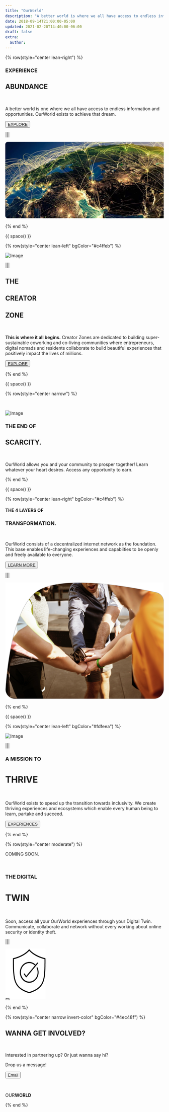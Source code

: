```yaml
---
title: "OurWorld"
description: "A better world is where we all have access to endless information and opportunities."
date: 2018-09-14T21:00:00-05:00
updated: 2021-02-20T14:40:00-06:00
draft: false
extra:
  author:
---
```


<!-- section 1 (header) -->

{% row(style="center lean-right") %}

### EXPERIENCE

## ABUNDANCE

<br>

A better world is one where we all have access to endless information and opportunities. OurWorld exists to achieve that dream.

<button>[EXPLORE]("/platform")</button>

|||

![Image](/images/ow_lp15.jpg)

{% end %}

{{ space() }}

{% row(style="center lean-left" bgColor="#c4ffeb") %}

![Image](/images/OW_lp34.png)

|||

## THE

## CREATOR

## ZONE

<br/>

**This is where it all begins.** Creator Zones are dedicated to building super-sustainable coworking and co-living communities where entrepreneurs, digital nomads and residents collaborate to build beautiful experiences that positively impact the lives of millions.

<button>[EXPLORE](/creator-zones)</button>

{% end %}

{{ space() }}

{% row(style="center narrow") %}

<br>

![Image](/images/OWlp-16.png)

### THE END OF

## SCARCITY.

<br>

OurWorld allows you and your community to prosper together! Learn whatever your heart desires. Access any opportunity to earn.

{% end %}

{{ space() }}

{% row(style="center lean-right" bgColor="#c4ffeb") %}

#### THE 4 LAYERS OF

### TRANSFORMATION.

<br>

OurWorld consists of a decentralized internet network as the foundation. This base enables life-changing experiences and capabilties to be openly and freely available to everyone.

<button>[LEARN MORE]("/platform")</button>

|||

![Image](/images/OW_lp25.png#large)

{% end %}

{{ space() }}

{% row(style="center lean-left" bgColor="#fdfeea") %}

![Image](/images/OW_lp36.png)

|||

### A MISSION TO

# THRIVE

<br/>

OurWorld exists to speed up the transition towards inclusivity. We create thriving experiences and ecosystems which enable every human being to learn, partake and succeed.

<button>[EXPERIENCES](/experiences)</button>

{% end %}

{% row(style="center moderate") %}

COMING SOON.

<br/>

### THE DIGITAL

# TWIN

<br>

Soon, access all your OurWorld experiences through your Digital Twin. Communicate, collaborate and network without every working about online security or identity theft.

|||

![Image](/images/OW_lp26.jpg)

{% end %}

{% row(style="center narrow invert-color" bgColor="#4ec48f") %}

## WANNA GET **INVOLVED?**

<br/>

Interested in partnering up? Or just wanna say hi?

Drop us a message!

<button>[Email](mailto:info@ourverse.tf)</button>

<br>

OUR**WORLD**

{% end %}

